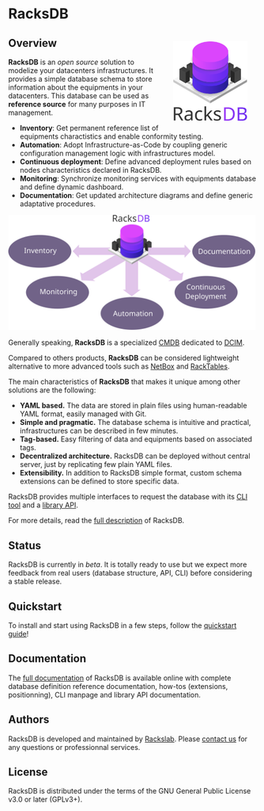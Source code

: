 # RacksDB

<img
  src="docs/modules/overview/images/racksdb_logo.svg"
  alt="RacksDB Overview"
  style="float: right; margin: 20px; max-width: 150px">

## Overview

**RacksDB** is an _open source_ solution to modelize your datacenters
infrastructures. It provides a simple database schema to store information about
the equipments in your datacenters. This database can be used as **reference
source** for many purposes in IT management.

* **Inventory**: Get permanent reference list of equipments charactistics and
  enable conformity testing.
* **Automation**: Adopt Infrastructure-as-Code by coupling generic configuration
  management logic with infrastructures model.
* **Continuous deployment**: Define advanced deployment rules based on nodes
  characteristics declared in RacksDB.
* **Monitoring**: Synchronize monitoring services with equipments database and
  define dynamic dashboard.
* **Documentation**: Get updated architecture diagrams and define generic
  adaptative procedures.

<img
  src="docs/modules/overview/images/racksdb_overview.svg"
  alt="RacksDB Overview"
  style="display: inline-block; margin: 0 auto; max-width: 500px">

Generally speaking, **RacksDB** is a specialized
[CMDB](https://en.wikipedia.org/wiki/Configuration_management_database)
dedicated to
[DCIM](https://en.wikipedia.org/wiki/Data_center_management#Data_center_infrastructure_management).

Compared to others products, **RacksDB** can be considered lightweight
alternative to more advanced tools such as [NetBox](https://netbox.dev/) and
[RackTables](https://www.racktables.org/).

The main characteristics of **RacksDB** that makes it unique among other
solutions are the following:

* **YAML based.** The data are stored in plain files using human-readable YAML
  format, easily managed with Git.
* **Simple and pragmatic.** The database schema is intuitive and practical,
  infrastructures can be described in few minutes.
* **Tag-based.** Easy filtering of data and equipments based on associated tags.
* **Decentralized architecture.** RacksDB can be deployed without central
  server, just by replicating few plain YAML files.
* **Extensibility.** In addition to RacksDB simple format, custom schema
  extensions can be defined to store specific data.

RacksDB provides multiple interfaces to request the database with its
[CLI tool](https://docs.rackslab.io/racksdb/beta/usage/racksdb.html)
and a [library API](https://docs.rackslab.io/racksdb/beta/usage/api.html).

For more details, read the
[full description](https://docs.rackslab.io/racksdb/betaoverview/what.html) of
RacksDB.

## Status

RacksDB is currently in _beta_. It is totally ready to use but we expect more
feedback from real users (database structure, API, CLI) before considering a
stable release.

## Quickstart

To install and start using RacksDB in a few steps, follow the
[quickstart guide](https://docs.rackslab.io/racksdb/beta/install/quickstart.html)!

## Documentation

The [full documentation](https://docs.rackslab.io/racksdb/beta/)
of RacksDB is available online with complete database definition reference
documentation, how-tos (extensions, positionning), CLI manpage and library API
documentation.

## Authors

RacksDB is developed and maintained by [Rackslab](https://rackslab.io). Please
[contact us](https://rackslab.io/en/contact/) for any questions or professionnal
services.

## License

RacksDB is distributed under the terms of the GNU General Public License v3.0 or
later (GPLv3+).
